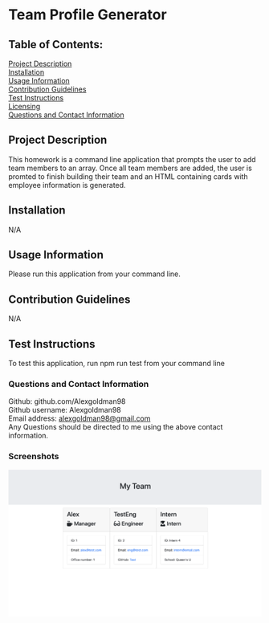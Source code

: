 # Team Profile Generator
## Table of Contents: 
[Project Description](#Project-Description)  
[Installation](#Installation)  
[Usage Information](#Usage-Information)  
[Contribution Guidelines](#Contribution-Guidelines)  
[Test Instructions](#Test-Instructions)  
[Licensing](#Licensing)  
[Questions and Contact Information](#Questions-and-Contact-Information)  

## Project Description 
This homework is a command line application that prompts the user to add team members to an array. Once all team members are added, the user is promted to finish building their team and an HTML containing cards with employee information is generated.

## Installation 
N/A

## Usage Information 
Please run this application from your command line.

## Contribution Guidelines 
N/A

## Test Instructions 
To test this application, run npm run test from your command line

### Questions and Contact Information 
Github: github.com/Alexgoldman98  
Github username: Alexgoldman98   
Email address: alexgoldman98@gmail.com  
Any Questions should be directed to me using the above contact information.

### Screenshots
![code refactor](02-Homework/Assets/SS1.png)